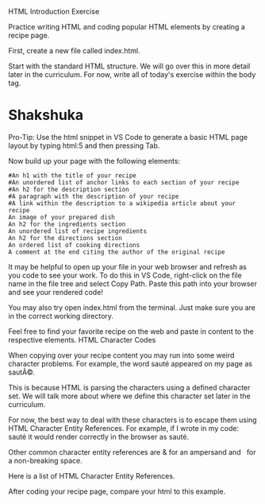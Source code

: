 HTML Introduction Exercise

Practice writing HTML and coding popular HTML elements by creating a recipe page.

First, create a new file called index.html.

Start with the standard HTML structure. We will go over this in more detail later in the curriculum. For now, write all of today's exercise within the body tag.

<html>
  <head>
  <title>Kevin McCall Recipe</title>
  </head>
  <body>
    <h1>Shakshuka</h1>
  </body>
</html>

Pro-Tip: Use the html snippet in VS Code to generate a basic HTML page layout by typing html:5 and then pressing Tab.

Now build up your page with the following elements:

    #An h1 with the title of your recipe
    #An unordered list of anchor links to each section of your recipe
    #An h2 for the description section
    #A paragraph with the description of your recipe
    #A link within the description to a wikipedia article about your recipe
    An image of your prepared dish
    An h2 for the ingredients section
    An unordered list of recipe ingredients
    An h2 for the directions section
    An ordered list of cooking directions
    A comment at the end citing the author of the original recipe

It may be helpful to open up your file in your web browser and refresh as you code to see your work. To do this in VS Code, right-click on the file name in the file tree and select Copy Path. Paste this path into your browser and see your rendered code!

You may also try open index.html from the terminal. Just make sure you are in the correct working directory.

Feel free to find your favorite recipe on the web and paste in content to the respective elements.
HTML Character Codes

When copying over your recipe content you may run into some weird character problems. For example, the word sauté appeared on my page as sautÃ©.

This is because HTML is parsing the characters using a defined character set. We will talk more about where we define this character set later in the curriculum.

For now, the best way to deal with these characters is to escape them using HTML Character Entity References. For example, if I wrote in my code: saut&eacute; it would render correctly in the browser as sauté.

Other common character entity references are &amp; for an ampersand and &nbsp; for a non-breaking space.

Here is a list of HTML Character Entity References.

After coding your recipe page, compare your html to this example.